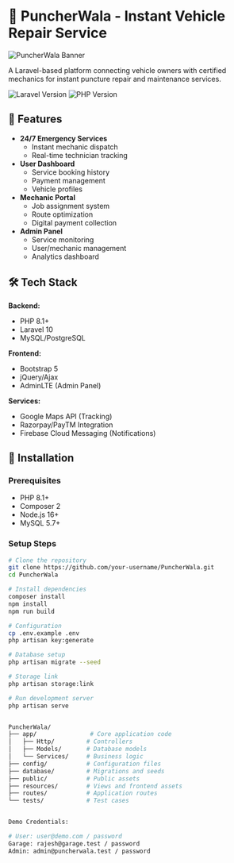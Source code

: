 # 🚗 PuncherWala - Instant Vehicle Repair Service

![PuncherWala Banner](public/images/banner.png) <!-- Add your banner image if available -->

A Laravel-based platform connecting vehicle owners with certified mechanics for instant puncture repair and maintenance services.

![Laravel Version](https://img.shields.io/badge/Laravel-10.x-orange.svg)
![PHP Version](https://img.shields.io/badge/PHP-8.1+-purple.svg)

## 🌟 Features

- **24/7 Emergency Services**
  - Instant mechanic dispatch
  - Real-time technician tracking
- **User Dashboard**
  - Service booking history
  - Payment management
  - Vehicle profiles
- **Mechanic Portal**
  - Job assignment system
  - Route optimization
  - Digital payment collection
- **Admin Panel**
  - Service monitoring
  - User/mechanic management
  - Analytics dashboard

## 🛠️ Tech Stack

**Backend:**
- PHP 8.1+
- Laravel 10
- MySQL/PostgreSQL

**Frontend:**
- Bootstrap 5
- jQuery/Ajax
- AdminLTE (Admin Panel)

**Services:**
- Google Maps API (Tracking)
- Razorpay/PayTM Integration
- Firebase Cloud Messaging (Notifications)

## 🚀 Installation

### Prerequisites
- PHP 8.1+
- Composer 2
- Node.js 16+
- MySQL 5.7+

### Setup Steps

```bash
# Clone the repository
git clone https://github.com/your-username/PuncherWala.git
cd PuncherWala

# Install dependencies
composer install
npm install
npm run build

# Configuration
cp .env.example .env
php artisan key:generate

# Database setup
php artisan migrate --seed

# Storage link
php artisan storage:link

# Run development server
php artisan serve


PuncherWala/
├── app/               # Core application code
│   ├── Http/         # Controllers
│   ├── Models/       # Database models
│   └── Services/     # Business logic
├── config/           # Configuration files
├── database/         # Migrations and seeds
├── public/           # Public assets
├── resources/        # Views and frontend assets
├── routes/           # Application routes
└── tests/            # Test cases


Demo Credentials:

# User: user@demo.com / password
Garage: rajesh@garage.test / password
Admin: admin@puncherwala.test / password